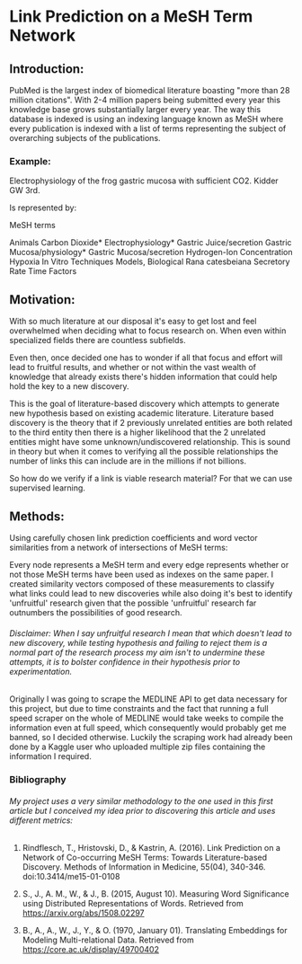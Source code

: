 # Link Prediction on a MeSH Term Network

## Introduction:
PubMed is the largest index of biomedical literature boasting "more than 28 million citations". With 2-4 million papers being submitted every year this knowledge base grows substantially larger every year. The way this database is indexed is using an indexing language known as MeSH where every publication is indexed with a list of terms representing the subject of overarching subjects of the publications.

  ### Example:
  Electrophysiology of the frog gastric mucosa with sufficient CO2.
  Kidder GW 3rd.

  Is represented by: 

  MeSH terms

  Animals
  Carbon Dioxide*
  Electrophysiology*
  Gastric Juice/secretion
  Gastric Mucosa/physiology*
  Gastric Mucosa/secretion
  Hydrogen-Ion Concentration
  Hypoxia
  In Vitro Techniques
  Models, Biological
  Rana catesbeiana
  Secretory Rate
  Time Factors

## Motivation:
With so much literature at our disposal it's easy to get lost and feel overwhelmed when deciding what to focus research on. When even within specialized fields there are countless subfields.

Even then, once decided one has to wonder if all that focus and effort will lead to fruitful results, and whether or not within the vast wealth of knowledge that already exists there's hidden information that could help hold the key to a new discovery.

This is the goal of literature-based discovery which attempts to generate new hypothesis based on existing academic literature. Literature based discovery is the theory that if 2 previously unrelated entities are both related to the third entity then there is a higher likelihood that the 2 unrelated entities might have some unknown/undiscovered relationship. This is sound in theory but when it comes to verifying all the possible relationships the number of links this can include are in the millions if not billions.

So how do we verify if a link is viable research material? For that we can use supervised learning.

## Methods:
Using carefully chosen link prediction coefficients and word vector similarities from a network of intersections of MeSH terms:

Every node represents a MeSH term and every edge represents whether or not those MeSH terms have been used as indexes on the same paper. I created similarity vectors composed of these measurements to classify what links could lead to new discoveries while also doing it's best to identify 'unfruitful' research given that the possible 'unfruitful' research far outnumbers the possibilities of good research. 

###### Disclaimer: When I say unfruitful research I mean that which doesn't lead to new discovery, while testing hypothesis and failing to reject them is a normal part of the research process my aim isn't to undermine these attempts, it is to bolster confidence in their hypothesis prior to experimentation. 

Originally I was going to scrape the MEDLINE API to get data necessary for this project, but due to time constraints and the fact that running a full speed scraper on the whole of MEDLINE would take weeks to compile the information even at full speed, which consequently would probably get me banned, so I decided otherwise. Luckily the scraping work had already been done by a Kaggle user who uploaded multiple zip files containing the information I required.

### Bibliography

###### My project uses a very similar methodology to the one used in this first article but I conceived my idea prior to discovering this article and uses different metrics: 
1. Rindflesch, T., Hristovski, D., & Kastrin, A. (2016). Link Prediction on a Network of Co-occurring MeSH Terms: Towards Literature-based Discovery. Methods of Information in Medicine, 55(04), 340-346. doi:10.3414/me15-01-0108 



2. S., J., A. M., W., & J., B. (2015, August 10). Measuring Word Significance using Distributed Representations of Words. Retrieved from https://arxiv.org/abs/1508.02297

3. B., A., A., W., J., Y., & O. (1970, January 01). Translating Embeddings for Modeling Multi-relational Data. Retrieved from https://core.ac.uk/display/49700402



